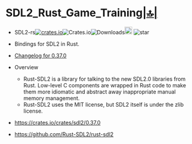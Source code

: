 # SDL2_Rust_Game_Training[|🔝|](#link)

- SDL2-rs[![crates.io](https://img.shields.io/crates/v/sdl2.svg)](https://crates.io/crates/sdl2)![Crates.io](https://img.shields.io/crates/l/sdl2)![Downloads](https://img.shields.io/crates/d/sdl2.svg)<a href="https://github.com/Rust-SDL2/rust-sdl2"><img alt="githubicon" width="20px" src="https://user-images.githubusercontent.com/67513038/218287708-001511d7-1cce-42d3-92d2-4a61193b38f0.png" /></a>
![star](https://img.shields.io/github/stars/Rust-SDL2/rust-sdl2.svg)

- Bindings for SDL2 in Rust.
- [Changelog for 0.37.0](https://github.com/Rust-SDL2/rust-sdl2/blob/master/changelog.md#v0370)
- Overview
  - Rust-SDL2 is a library for talking to the new SDL2.0 libraries from Rust. Low-level C components are wrapped in Rust code to make them more idiomatic and abstract away inappropriate manual memory management.
  - Rust-SDL2 uses the MIT license, but SDL2 itself is under the zlib license.

- https://crates.io/crates/sdl2/0.37.0
- https://github.com/Rust-SDL2/rust-sdl2
